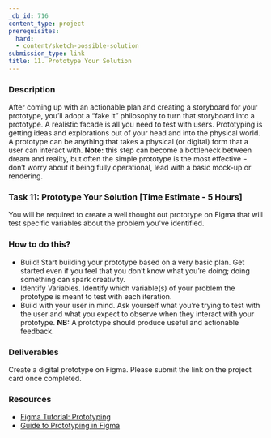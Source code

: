 ```yaml
---
_db_id: 716
content_type: project
prerequisites:
  hard:
  - content/sketch-possible-solution
submission_type: link
title: 11. Prototype Your Solution
---
```


### Description

After coming up with an actionable plan and creating a storyboard for your prototype, you’ll adopt a “fake it” philosophy to turn that storyboard into a prototype. A realistic facade is all you need to test with users. Prototyping is getting ideas and explorations out of your head and into the physical world. A prototype can be anything that takes a physical (or digital) form that a user can interact with. **Note:** this step can become a bottleneck between dream and reality, but often the simple prototype is the most effective  -  don’t worry about it being fully operational, lead with a basic mock-up or rendering.

### Task 11: Prototype Your Solution [Time Estimate - 5 Hours]
You will be required to create a well thought out prototype on Figma that will test specific variables about the problem you've identified.  

### How to do this?
- Build! Start building your prototype based on a very basic plan. Get started even if you feel that you don’t know what you’re doing; doing something can spark creativity.
- Identify Variables. Identify which variable(s) of your problem the prototype is meant to test with each iteration.
- Build with your user in mind. Ask yourself what you’re trying to test with the user and what you expect to observe when they interact with your prototype. 
**NB:** A prototype should produce useful and actionable feedback. 
 
### Deliverables
Create a digital prototype on Figma. Please submit the link on the project card once completed.

### Resources
- [Figma Tutorial: Prototyping](https://www.youtube.com/watch?v=-sAAa-CCOcg)
- [Guide to Prototyping in Figma](https://help.figma.com/hc/en-us/articles/360040314193-Guide-to-prototyping-in-Figma)